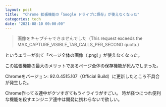 ```yaml
---
layout: post
title:  "Chrome 拡張機能の「Google ドライブに保存」が使えなくなった"
categories: tech
date: "2021-08-10 00:00:00"
---
```


> 画像をキャプチャできませんでした（This request exceeds the MAX_CAPTURE_VISIBLE_TAB_CALLS_PER_SECOND quota.）

というエラーが出て「ページ全体の画像（.png）」が使えなくなった。

この拡張機能の最大のメリットであるページ全体の保存機能が死んでしまった。

Chromeをバージョン: 92.0.4515.107（Official Build）に更新したところ不具合が発生した。

Chrome作ってる連中がクソすぎてもうイライラがすごい。
時が経つにつれ便利な機能を殺すエンジニア連中は開発に携わらないで欲しい。

